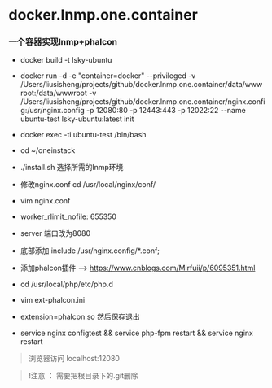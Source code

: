 # docker.lnmp.one.container
### 一个容器实现lnmp+phalcon

-   docker build -t lsky-ubuntu
-   docker run -d -e "container=docker" --privileged -v         /Users/liusisheng/projects/github/docker.lnmp.one.container/data/wwwroot:/data/wwwroot -v /Users/liusisheng/projects/github/docker.lnmp.one.container/nginx.config:/usr/nginx.config -p 12080:80 -p 12443:443 -p 12022:22 --name ubuntu-test lsky-ubuntu:latest init

-   docker exec -ti ubuntu-test /bin/bash

- cd ~/oneinstack

- ./install.sh    选择所需的lnmp环境

- 修改nginx.conf  cd /usr/local/nginx/conf/

- vim nginx.conf

- worker_rlimit_nofile: 655350

- server 端口改为8080

- 底部添加 include /usr/nginx.config/*.conf;

- 添加phalcon插件 --> https://www.cnblogs.com/Mirfuii/p/6095351.html


- cd /usr/local/php/etc/php.d

- vim ext-phalcon.ini

- extension=phalcon.so 然后保存退出

- service nginx configtest && service php-fpm restart && service nginx restart

> 浏览器访问 localhost:12080

> !注意 ： 需要把根目录下的.git删除
